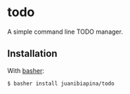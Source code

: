 # todo

A simple command line TODO manager.

## Installation

With [basher](https://github.com/basherpm/basher):

`$ basher install juanibiapina/todo`
